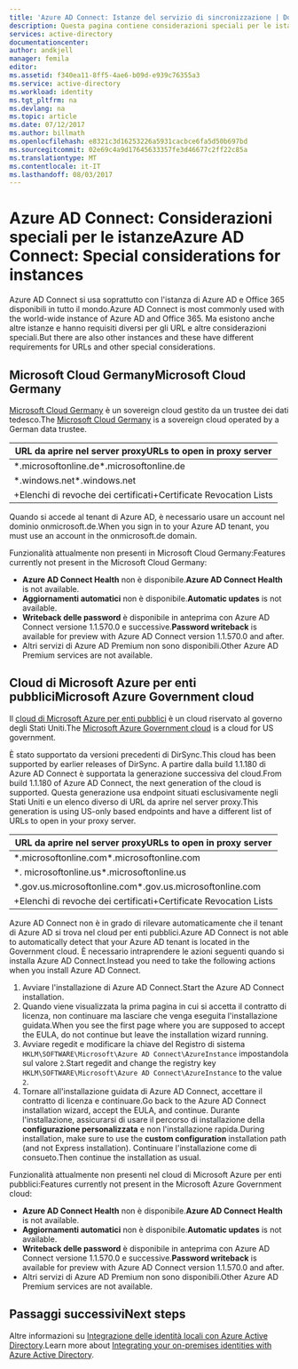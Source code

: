 ```yaml
---
title: 'Azure AD Connect: Istanze del servizio di sincronizzazione | Documentazione Microsoft'
description: Questa pagina contiene considerazioni speciali per le istanze di Azure AD.
services: active-directory
documentationcenter: 
author: andkjell
manager: femila
editor: 
ms.assetid: f340ea11-8ff5-4ae6-b09d-e939c76355a3
ms.service: active-directory
ms.workload: identity
ms.tgt_pltfrm: na
ms.devlang: na
ms.topic: article
ms.date: 07/12/2017
ms.author: billmath
ms.openlocfilehash: e8321c3d16253226a5931cacbce6fa5d50b697bd
ms.sourcegitcommit: 02e69c4a9d17645633357fe3d46677c2ff22c85a
ms.translationtype: MT
ms.contentlocale: it-IT
ms.lasthandoff: 08/03/2017
---
```

# <a name="azure-ad-connect-special-considerations-for-instances"></a><span data-ttu-id="64ec2-103">Azure AD Connect: Considerazioni speciali per le istanze</span><span class="sxs-lookup"><span data-stu-id="64ec2-103">Azure AD Connect: Special considerations for instances</span></span>
<span data-ttu-id="64ec2-104">Azure AD Connect si usa soprattutto con l'istanza di Azure AD e Office 365 disponibili in tutto il mondo.</span><span class="sxs-lookup"><span data-stu-id="64ec2-104">Azure AD Connect is most commonly used with the world-wide instance of Azure AD and Office 365.</span></span> <span data-ttu-id="64ec2-105">Ma esistono anche altre istanze e hanno requisiti diversi per gli URL e altre considerazioni speciali.</span><span class="sxs-lookup"><span data-stu-id="64ec2-105">But there are also other instances and these have different requirements for URLs and other special considerations.</span></span>

## <a name="microsoft-cloud-germany"></a><span data-ttu-id="64ec2-106">Microsoft Cloud Germany</span><span class="sxs-lookup"><span data-stu-id="64ec2-106">Microsoft Cloud Germany</span></span>
<span data-ttu-id="64ec2-107">[Microsoft Cloud Germany](http://www.microsoft.de/cloud-deutschland) è un sovereign cloud gestito da un trustee dei dati tedesco.</span><span class="sxs-lookup"><span data-stu-id="64ec2-107">The [Microsoft Cloud Germany](http://www.microsoft.de/cloud-deutschland) is a sovereign cloud operated by a German data trustee.</span></span>

| <span data-ttu-id="64ec2-108">URL da aprire nel server proxy</span><span class="sxs-lookup"><span data-stu-id="64ec2-108">URLs to open in proxy server</span></span> |
| --- |
| <span data-ttu-id="64ec2-109">\*.microsoftonline.de</span><span class="sxs-lookup"><span data-stu-id="64ec2-109">\*.microsoftonline.de</span></span> |
| <span data-ttu-id="64ec2-110">\*.windows.net</span><span class="sxs-lookup"><span data-stu-id="64ec2-110">\*.windows.net</span></span> |
| <span data-ttu-id="64ec2-111">+Elenchi di revoche dei certificati</span><span class="sxs-lookup"><span data-stu-id="64ec2-111">+Certificate Revocation Lists</span></span> |

<span data-ttu-id="64ec2-112">Quando si accede al tenant di Azure AD, è necessario usare un account nel dominio onmicrosoft.de.</span><span class="sxs-lookup"><span data-stu-id="64ec2-112">When you sign in to your Azure AD tenant, you must use an account in the onmicrosoft.de domain.</span></span>

<span data-ttu-id="64ec2-113">Funzionalità attualmente non presenti in Microsoft Cloud Germany:</span><span class="sxs-lookup"><span data-stu-id="64ec2-113">Features currently not present in the Microsoft Cloud Germany:</span></span>

* <span data-ttu-id="64ec2-114">**Azure AD Connect Health** non è disponibile.</span><span class="sxs-lookup"><span data-stu-id="64ec2-114">**Azure AD Connect Health** is not available.</span></span>
* <span data-ttu-id="64ec2-115">**Aggiornamenti automatici** non è disponibile.</span><span class="sxs-lookup"><span data-stu-id="64ec2-115">**Automatic updates** is not available.</span></span>
* <span data-ttu-id="64ec2-116">**Writeback delle password** è disponibile in anteprima con Azure AD Connect versione 1.1.570.0 e successive.</span><span class="sxs-lookup"><span data-stu-id="64ec2-116">**Password writeback** is available for preview with Azure AD Connect version 1.1.570.0 and after.</span></span>
* <span data-ttu-id="64ec2-117">Altri servizi di Azure AD Premium non sono disponibili.</span><span class="sxs-lookup"><span data-stu-id="64ec2-117">Other Azure AD Premium services are not available.</span></span>

## <a name="microsoft-azure-government-cloud"></a><span data-ttu-id="64ec2-118">Cloud di Microsoft Azure per enti pubblici</span><span class="sxs-lookup"><span data-stu-id="64ec2-118">Microsoft Azure Government cloud</span></span>
<span data-ttu-id="64ec2-119">Il [cloud di Microsoft Azure per enti pubblici](https://azure.microsoft.com/features/gov/) è un cloud riservato al governo degli Stati Uniti.</span><span class="sxs-lookup"><span data-stu-id="64ec2-119">The [Microsoft Azure Government cloud](https://azure.microsoft.com/features/gov/) is a cloud for US government.</span></span>

<span data-ttu-id="64ec2-120">È stato supportato da versioni precedenti di DirSync.</span><span class="sxs-lookup"><span data-stu-id="64ec2-120">This cloud has been supported by earlier releases of DirSync.</span></span> <span data-ttu-id="64ec2-121">A partire dalla build 1.1.180 di Azure AD Connect è supportata la generazione successiva del cloud.</span><span class="sxs-lookup"><span data-stu-id="64ec2-121">From build 1.1.180 of Azure AD Connect, the next generation of the cloud is supported.</span></span> <span data-ttu-id="64ec2-122">Questa generazione usa endpoint situati esclusivamente negli Stati Uniti e un elenco diverso di URL da aprire nel server proxy.</span><span class="sxs-lookup"><span data-stu-id="64ec2-122">This generation is using US-only based endpoints and have a different list of URLs to open in your proxy server.</span></span>

| <span data-ttu-id="64ec2-123">URL da aprire nel server proxy</span><span class="sxs-lookup"><span data-stu-id="64ec2-123">URLs to open in proxy server</span></span> |
| --- |
| <span data-ttu-id="64ec2-124">\*.microsoftonline.com</span><span class="sxs-lookup"><span data-stu-id="64ec2-124">\*.microsoftonline.com</span></span> |
| <span data-ttu-id="64ec2-125">\*. microsoftonline.us</span><span class="sxs-lookup"><span data-stu-id="64ec2-125">\*.microsoftonline.us</span></span> |
| <span data-ttu-id="64ec2-126">\*.gov.us.microsoftonline.com</span><span class="sxs-lookup"><span data-stu-id="64ec2-126">\*.gov.us.microsoftonline.com</span></span> |
| <span data-ttu-id="64ec2-127">+Elenchi di revoche dei certificati</span><span class="sxs-lookup"><span data-stu-id="64ec2-127">+Certificate Revocation Lists</span></span> |

<span data-ttu-id="64ec2-128">Azure AD Connect non è in grado di rilevare automaticamente che il tenant di Azure AD si trova nel cloud per enti pubblici.</span><span class="sxs-lookup"><span data-stu-id="64ec2-128">Azure AD Connect is not able to automatically detect that your Azure AD tenant is located in the Government cloud.</span></span> <span data-ttu-id="64ec2-129">È necessario intraprendere le azioni seguenti quando si installa Azure AD Connect.</span><span class="sxs-lookup"><span data-stu-id="64ec2-129">Instead you need to take the following actions when you install Azure AD Connect.</span></span>

1. <span data-ttu-id="64ec2-130">Avviare l'installazione di Azure AD Connect.</span><span class="sxs-lookup"><span data-stu-id="64ec2-130">Start the Azure AD Connect installation.</span></span>
2. <span data-ttu-id="64ec2-131">Quando viene visualizzata la prima pagina in cui si accetta il contratto di licenza, non continuare ma lasciare che venga eseguita l'installazione guidata.</span><span class="sxs-lookup"><span data-stu-id="64ec2-131">When you see the first page where you are supposed to accept the EULA, do not continue but leave the installation wizard running.</span></span>
3. <span data-ttu-id="64ec2-132">Avviare regedit e modificare la chiave del Registro di sistema `HKLM\SOFTWARE\Microsoft\Azure AD Connect\AzureInstance` impostandola sul valore `2`.</span><span class="sxs-lookup"><span data-stu-id="64ec2-132">Start regedit and change the registry key `HKLM\SOFTWARE\Microsoft\Azure AD Connect\AzureInstance` to the value `2`.</span></span>
4. <span data-ttu-id="64ec2-133">Tornare all'installazione guidata di Azure AD Connect, accettare il contratto di licenza e continuare.</span><span class="sxs-lookup"><span data-stu-id="64ec2-133">Go back to the Azure AD Connect installation wizard, accept the EULA, and continue.</span></span> <span data-ttu-id="64ec2-134">Durante l'installazione, assicurarsi di usare il percorso di installazione della **configurazione personalizzata** e non l'installazione rapida.</span><span class="sxs-lookup"><span data-stu-id="64ec2-134">During installation, make sure to use the **custom configuration** installation path (and not Express installation).</span></span> <span data-ttu-id="64ec2-135">Continuare l'installazione come di consueto.</span><span class="sxs-lookup"><span data-stu-id="64ec2-135">Then continue the installation as usual.</span></span>

<span data-ttu-id="64ec2-136">Funzionalità attualmente non presenti nel cloud di Microsoft Azure per enti pubblici:</span><span class="sxs-lookup"><span data-stu-id="64ec2-136">Features currently not present in the Microsoft Azure Government cloud:</span></span>

* <span data-ttu-id="64ec2-137">**Azure AD Connect Health** non è disponibile.</span><span class="sxs-lookup"><span data-stu-id="64ec2-137">**Azure AD Connect Health** is not available.</span></span>
* <span data-ttu-id="64ec2-138">**Aggiornamenti automatici** non è disponibile.</span><span class="sxs-lookup"><span data-stu-id="64ec2-138">**Automatic updates** is not available.</span></span>
* <span data-ttu-id="64ec2-139">**Writeback delle password** è disponibile in anteprima con Azure AD Connect versione 1.1.570.0 e successive.</span><span class="sxs-lookup"><span data-stu-id="64ec2-139">**Password writeback**  is available for preview with Azure AD Connect version 1.1.570.0 and after.</span></span>
* <span data-ttu-id="64ec2-140">Altri servizi di Azure AD Premium non sono disponibili.</span><span class="sxs-lookup"><span data-stu-id="64ec2-140">Other Azure AD Premium services are not available.</span></span>

## <a name="next-steps"></a><span data-ttu-id="64ec2-141">Passaggi successivi</span><span class="sxs-lookup"><span data-stu-id="64ec2-141">Next steps</span></span>
<span data-ttu-id="64ec2-142">Altre informazioni su [Integrazione delle identità locali con Azure Active Directory](active-directory-aadconnect.md).</span><span class="sxs-lookup"><span data-stu-id="64ec2-142">Learn more about [Integrating your on-premises identities with Azure Active Directory](active-directory-aadconnect.md).</span></span>
